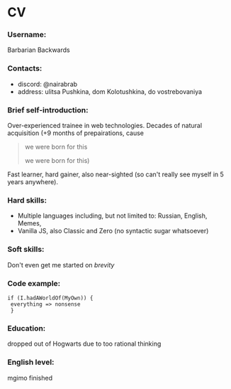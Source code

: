 # CV


### Username:
Barbarian Backwards


### Contacts: 
* discord: @nairabrab
* address: ulitsa Pushkina, dom Kolotushkina, do vostrebovaniya

### Brief self-introduction:

Over-experienced trainee in web technologies. 
Decades of natural acquisition (+9 months of prepairations, cause 
>we were born for this
>
>we were born for this)

Fast learner, hard gainer, also near-sighted (so can't really see myself in 5 years anywhere).

### Hard skills: 
* Multiple languages including, but not limited to: Russian, English, Memes, 
* Vanilla JS, also Classic and Zero (no syntactic sugar whatsoever)

### Soft skills:
Don't even get me started on *brevity*

### Code example:
```
if (I.hadAWorldOf(MyOwn)) {
 everything => nonsense
 }
```
### Education:
dropped out of Hogwarts due to too rational thinking


### English level:
mgimo finished
